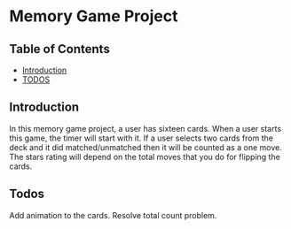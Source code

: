 # Memory Game Project

## Table of Contents

* [Introduction](#Introduction)
* [TODOS](#todos)

## Introduction

In this memory game project, a user has sixteen cards. When a user starts this game, the timer will start with it. If a user selects two cards from the deck and it did matched/unmatched then it will be counted as a one move. The stars rating will depend on the total moves that you do for flipping the cards. 


## Todos

Add animation to the cards.
Resolve total count problem.
